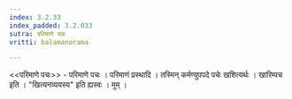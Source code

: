 ```yaml
---
index: 3.2.33
index_padded: 3.2.033
sutra: परिमाणे पचः
vritti: balamanorama

---
```

<<परिमाणे पचः>> - परिमाणे पचः । परिमाणं प्रस्थादि । तस्मिन् कर्मण्युपपदे पचेः खशित्यर्थः । खारिम्पच इति । "खित्यनव्ययस्य" इति ह्यस्वः । मुम् । 
